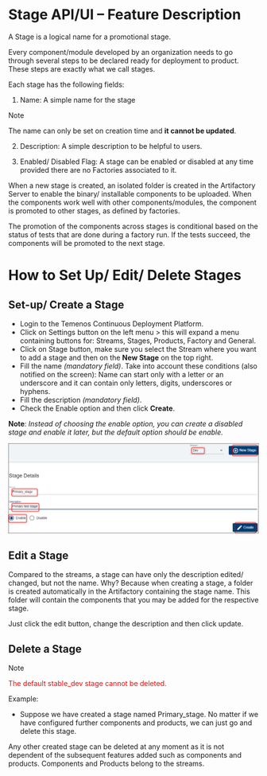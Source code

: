 # Stage API/UI – Feature Description #

A Stage is a logical name for a promotional stage. 

Every component/module developed by an organization needs to go through several steps to be declared ready for deployment to product. These steps are exactly what we call stages. 

Each stage has the following fields:

1.	Name: A simple name for the stage 

> [!Note]
> The name can only be set on creation time and **it cannot be updated**.

2.	Description: A simple description to be helpful to users.

3.	Enabled/ Disabled Flag: A stage can be enabled or disabled at any time provided there are no Factories associated to it.

When a new stage is created, an isolated folder is created in the Artifactory Server to enable the binary/ installable components to be uploaded. When the components work well with other components/modules, the component is promoted to other stages, as defined by factories. 

The promotion of the components across stages is conditional based on the status of tests that are done during a factory run. If the tests succeed, the components will be promoted to the next stage. 

# How to Set Up/ Edit/ Delete Stages #

## Set-up/ Create a Stage ##

 - Login to the Temenos Continuous Deployment Platform.
 - Click on Settings button on the left menu > this will expand a menu containing buttons for: Streams, Stages, Products, Factory and General.  
 - Click on Stage button, make sure you select the Stream where you want to add a stage and then on the **New Stage** on the top right.
 - Fill the name *(mandatory field)*. Take into account these conditions (also notified on the screen): Name can start only with a letter or an underscore and it can contain only letters, digits, underscores or hyphens.
 - Fill the description *(mandatory field)*.
 - Check the Enable option and then click **Create**. 

**Note**: *Instead of choosing the enable option, you can create a disabled stage and enable it later, but the default option should be enable.*

![](./images/streams-create-stage.png)

## Edit a Stage ##

Compared to the streams, a stage can have only the description edited/ changed, but not the name. Why? Because when creating a stage, a folder is created automatically in the Artifactory containing the stage name. This folder will contain the components that you may be added for the respective stage.

Just click the edit button, change the description and then click update.

## Delete a Stage ##

> [!Note]
> <span style="color:red">The default stable_dev stage cannot be deleted.</span>

Example: 
- Suppose we have created a stage named Primary_stage. No matter if we have configured further components and products, we can just go and delete this stage.

Any other created stage can be deleted at any moment as it is not dependent of the subsequent features added such as components and products. Components and Products belong to the streams.